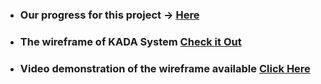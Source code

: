 - ### Our progress for this project -> [Here](https://github.com/haani1224/TechManiac_Project1_SAD_20232024)
- ### The wireframe of KADA System [Check it Out](https://www.figma.com/design/fmOM73PkW43IRRtUIv2Ky9/KADA-SYSTEM?node-id=0-1&t=X55UV1pICo5lsTLx-1)
- ### Video demonstration of the wireframe available [Click Here](https://youtu.be/uD1YZ-byS94)

